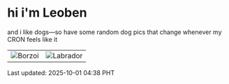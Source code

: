 # hi i'm Leoben

and i like dogs—so have some random dog pics that change whenever my CRON feels like it

|  |  |
|--------|----------|
| ![Borzoi](https://random-dog-vercel.vercel.app/api/random-borzoi?v=1759264723) | ![Labrador](https://random-dog-vercel.vercel.app/api/random-labrador?v=1759264723) |

Last updated: 2025-10-01 04:38 PHT
